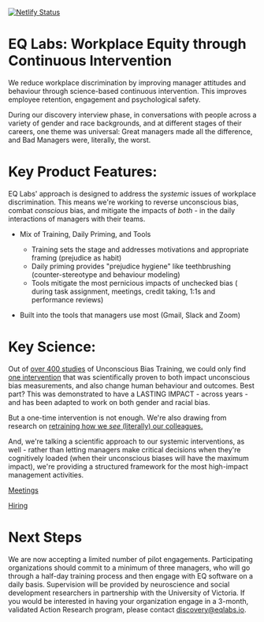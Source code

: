 
[![Netlify Status](https://api.netlify.com/api/v1/badges/528dbda2-763f-433a-ae58-63af9efb1ee7/deploy-status)](https://app.netlify.com/sites/priceless-kilby-cc2be1/deploys)

# EQ Labs: Workplace Equity through Continuous Intervention

We reduce workplace discrimination by improving manager attitudes and behaviour through science-based continuous intervention. This improves employee retention, engagement and psychological safety.

During our discovery interview phase, in conversations with people across a variety of gender and race backgrounds, and at different stages of their careers, one theme was universal: Great managers made all the difference, and Bad Managers were, literally, the worst. 

# Key Product Features:

EQ Labs' approach is designed to address the *systemic* issues of workplace discrimination. This means we're working to reverse unconscious bias, combat *conscious* bias, and mitigate the impacts of *both* - in the daily interactions of managers with their teams.

- Mix of Training, Daily Priming, and Tools
  - Training sets the stage and addresses motivations and appropriate framing (prejudice as habit)
  - Daily priming provides "prejudice hygiene" like teethbrushing (counter-stereotype and behaviour modeling)
  - Tools mitigate the most pernicious impacts of unchecked bias ( during task assignment, meetings, credit taking, 1:1s and performance reviews)

- Built into the tools that managers use most (Gmail, Slack and Zoom)

# Key Science:

Out of [over 400 studies][5] of Unconscious Bias Training, we could only find [one intervention][1] that was scientifically proven to both impact unconscious bias measurements, and also change human behaviour and outcomes. Best part? This was demonstrated to have a LASTING IMPACT - across years - and has been adapted to work on both gender and racial bias. 

But a one-time intervention is not enough. We're also drawing from research on [retraining how we *see* (literally) our colleagues.][2]

And, we're talking a scientific approach to our systemic interventions, as well - rather than letting managers make critical decisions when they're cognitively loaded (when their unconscious biases will have the maximum impact), we're providing a structured framework for the most high-impact management activities.

[Meetings][3]

[Hiring][4]

# Next Steps

We are now accepting a limited number of pilot engagements. Participating organizations should commit to a minimum of three managers, who will go through a half-day training process and then engage with EQ software on a daily basis. Supervision will be provided by neuroscience and social development researchers in partnership with the University of Victoria. If you would be interested in having your organization engage in a 3-month, validated Action Research program, please contact discovery@eqlabs.io.

[1]: https://doi.org/10.1016/j.jesp.2017.04.009
[2]: https://onlinelibrary.wiley.com/doi/full/10.1111/j.1551-6709.2010.01148.x
[3]: https://chelseatroy.com/2018/03/29/why-do-remote-meetings-suck-so-much/
[4]: https://hbr.org/2016/04/if-theres-only-one-woman-in-your-candidate-pool-theres-statistically-no-chance-shell-be-hired
[5]: https://osf.io/awz2p/